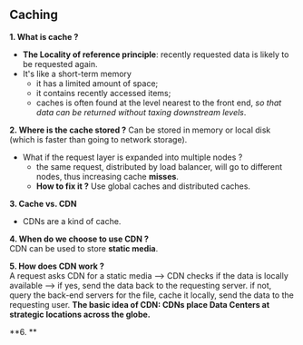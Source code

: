 ## Caching

**1. What is cache ?**
- **The Locality of reference principle**: recently requested data is likely to be requested again.
- It's like a short-term memory
    - it has a limited amount of space;
    - it contains recently accessed items;
    - caches is often found at the level nearest to the front end, _so that data can be returned without taxing downstream levels_.

**2. Where is the cache stored ?**
Can be stored in memory or local disk (which is faster than going to network storage).
- What if the request layer is expanded into multiple nodes ?
    - the same request, distributed by load balancer, will go to different nodes, thus increasing cache **misses**.
    - **How to fix it ?** Use global caches and distributed caches.

**3. Cache vs. CDN**
- CDNs are a kind of cache.

**4. When do we choose to use CDN ?**  
CDN can be used to store **static media**.

**5. How does CDN work ?**  
A request asks CDN for a static media --> CDN checks if the data is locally available --> if yes, send the data back to the requesting server. if not, query the back-end servers for the file, cache it locally, send the data to the requesting user.
**The basic idea of CDN: CDNs place Data Centers at strategic locations across the globe.**

**6. **
